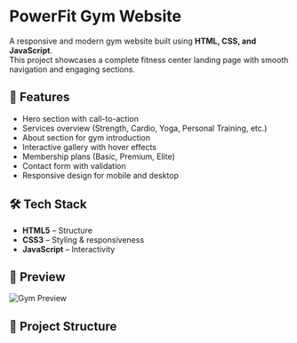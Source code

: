 # PowerFit Gym Website

A responsive and modern gym website built using **HTML, CSS, and JavaScript**.  
This project showcases a complete fitness center landing page with smooth navigation and engaging sections.

## 🚀 Features
- Hero section with call-to-action
- Services overview (Strength, Cardio, Yoga, Personal Training, etc.)
- About section for gym introduction
- Interactive gallery with hover effects
- Membership plans (Basic, Premium, Elite)
- Contact form with validation
- Responsive design for mobile and desktop

## 🛠️ Tech Stack
- **HTML5** – Structure  
- **CSS3** – Styling & responsiveness  
- **JavaScript** – Interactivity  

## 📸 Preview
![Gym Preview](screenshot.png)

## 📂 Project Structure
